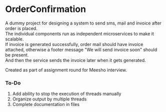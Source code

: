 # OrderConfirmation

A dummy project for designing a system to send sms, mail and invoice after order is placed.  
The individual components run as independent microservices to make it scalable.  
If invoice is generated successfully, order mail should have invoice attached, otherwise a footer message "We will send invoice soon" should be present.  
And then the service sends the invoice later when it gets generated.

Created as part of assignment round for Meesho interview.


### To-Do

1. Add ability to stop the execution of threads manually
2. Organize output by multiple threads
3. Complete documentation in files